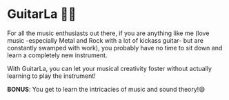 # GuitarLa 🎸🎼

For all the music enthusiasts out there, if you are anything like me (love music -especially Metal and Rock with a lot of kickass guitar- but are constantly swamped with work), you probably
have no time to sit down and learn a completely new instrument. 

With GuitarLa, you can let your musical creativity foster without actually learning to play the instrument!

**BONUS**: You get to learn the intricacies of music and sound theory!😄



